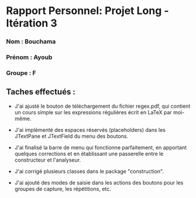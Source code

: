# Rapport Personnel: Projet Long - Itération 3

### Nom : Bouchama
### Prénom : Ayoub
### Groupe : F

## Taches effectués :

- J'ai ajusté le bouton de téléchargement du fichier regex.pdf, qui contient un cours simple sur les expressions régulières écrit en LaTeX par moi-même.

- J'ai implémenté des espaces réservés (placeholders) dans les JTextPane et JTextField du menu des boutons.

- J'ai finalisé la barre de menu qui fonctionne parfaitement, en apportant quelques corrections et en établissant une passerelle entre le constructeur et l'analyseur.

- J'ai corrigé plusieurs classes dans le package "construction".

- J'ai ajouté des modes de saisie dans les actions des boutons pour les groupes de capture, les répétitions, etc.
